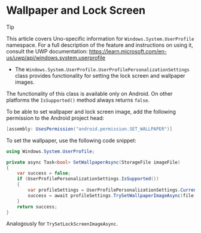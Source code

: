 ﻿---
uid: Uno.Features.WSUserProfile
---

# Wallpaper and Lock Screen

> [!TIP]
> This article covers Uno-specific information for `Windows.System.UserProfile` namespace. For a full description of the feature and instructions on using it, consult the UWP documentation: https://learn.microsoft.com/en-us/uwp/api/windows.system.userprofile

* The `Windows.System.UserProfile.UserProfilePersonalizationSettings` class provides functionality for setting the lock screen and wallpaper images.

The functionality of this class is available only on Android. On other platforms the `IsSupported()` method always returns `false`.

To be able to set wallpaper and lock screen image, add the following permission to the Android project head:

```csharp
[assembly: UsesPermission("android.permission.SET_WALLPAPER")]
```

To set the wallpaper, use the following code snippet:

```csharp
using Windows.System.UserProfile;

private async Task<bool> SetWallpaperAsync(StorageFile imageFile) 
{ 
    var success = false;
    if (UserProfilePersonalizationSettings.IsSupported())
    {
        var profileSettings = UserProfilePersonalizationSettings.Current;
        success = await profileSettings.TrySetWallpaperImageAsync(file);
    }
    return success;
} 
```

Analogously for `TrySetLockScreenImageAsync`.
